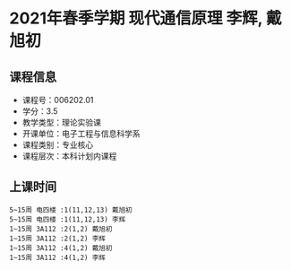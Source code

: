 # 2021年春季学期 现代通信原理 李辉, 戴旭初






## 课程信息

- 课程号：006202.01
- 学分：3.5
- 教学类型：理论实验课
- 开课单位：电子工程与信息科学系
- 课程类别：专业核心
- 课程层次：本科计划内课程

## 上课时间

```
5~15周 电四楼 :1(11,12,13) 戴旭初
5~15周 电四楼 :1(11,12,13) 李辉
1~15周 3A112 :2(1,2) 戴旭初
1~15周 3A112 :2(1,2) 李辉
1~15周 3A112 :4(1,2) 戴旭初
1~15周 3A112 :4(1,2) 李辉
```

